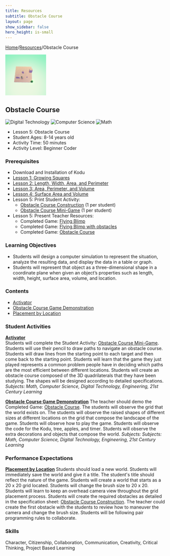 ```yaml
---
title: Resources
subtitle: Obstacle Course
layout: page
show_sidebar: false
hero_height: is-small
---
```


[Home](..)/[Resources](.)/Obstacle Course

[![](obstacle_course.png)](https://worlds.kodugamelab.com/world/SKbVVDUvB0CgzPT9xyjt7g==)

## Obstacle Course
![Digital Technology](dt.png) ![Computer Science](cs.png) ![Math](m.png)

* Lesson 5: Obstacle Course
* Student Ages: 8-14 years old
* Activity Time: 50 minutes 
* Activity Level: Beginner Coder

### Prerequisites
* Download and Installation of Kodu
* [Lesson 1: Growing Squares](growing_squares)
* [Lesson 2: Length, Width, Area, and Perimeter](length_width_area_and_perimeter)
* [Lesson 3: Area, Perimeter, and Volume](area_perimeter_and_volume)
* [Lesson 4: Surface Area and Volume](surface_area_and_volume)  
* Lesson 5: Print Student Activity:
  * [Obstacle Course Construction](6_Kodu_Curriculum_Math_Module.pdf#page=41) (1 per student)
  * [Obstacle Course Mini-Game](6_Kodu_Curriculum_Math_Module.pdf#page=41) (1 per student)
* Lesson 5: Present Teacher Resources:
  * Completed Game: [Flying Blimp](<https://worlds.kodugamelab.com/world/adNUNlk_pEKJqDDbRoLMJQ==>)
  * Completed Game: [Flying Blimp with obstacles](<https://worlds.kodugamelab.com/world/Bf6jissB40ugXzj7hb3H1w==>)
  * Completed Game: [Obstacle Course](<https://worlds.kodugamelab.com/world/Jke0ZOagVkeROoIlLIHngQ==>)

### Learning Objectives
* Students will design a computer simulation to represent the situation, analyze the resulting data, and display the data in a table or graph.
* Students will represent that object as a three-dimensional shape in a coordinate plane when given an object’s properties such as length, width, height, surface area, volume, and location.

### Contents
* [Activator](#activator)
* [Obstacle Course Game Demonstration](#demo)
* [Placement by Location](#placement)

### Student Activities
<a name="activator"></a>
[**Activator**](6_Kodu_Curriculum_Math_Module.pdf#page=38)<br>
Students will complete the Student Activity: [Obstacle Course Mini-Game](6_Kodu_Curriculum_Math_Module.pdf#page=41). Students will use their pencil to draw paths to navigate an obstacle course. Students will draw lines from the starting point to each target and then come back to the starting point. Students will learn that the game they just played represents a common problem people have in deciding which paths are the most efficient between different locations. Students will create an obstacle course composed of the 3D quadrilaterals that they have been studying. The shapes will be designed according to detailed specifications.
*Subjects: Math, Computer Science, Digital Technology, Engineering, 21st Century Learning*

<a name="demo"></a>
[**Obstacle Course Game Demonstration**](6_Kodu_Curriculum_Math_Module.pdf#page=38)
The teacher should demo the Completed Game: [Obstacle Course](https://worlds.kodugamelab.com/world/Jke0ZOagVkeROoIlLIHngQ==). The students will observe the grid that the world exists on. The students will observe the raised shapes of different sizes at different locations on the grid that compose the landscape of the game. Students will observe how to play the game. Students will observe the code for the Kodu, tree, apples, and timer. Students will observe the extra decorations and objects that compose the world.
*Subjects: Subjects: Math, Computer Science, Digital Technology, Engineering, 21st Century Learning*

### Performance Expectations
<a name="placement"></a>
[**Placement by Location**](6_Kodu_Curriculum_Math_Module.pdf#page=39)
Students should load a new world. Students will immediately save the world and give it a title. The student's title should reflect the nature of the game. Students will create a world that starts as a 20 x 20 grid located. Students will change the brush size to 20 x 20. Students will learn to keep an overhead camera view throughout the grid placement process. Students will create the required obstacles as detailed in the specification sheet: [Obstacle Course Construction](6_Kodu_Curriculum_Math_Module.pdf#page=41). The teacher could create the first obstacle with the students to review how to maneuver the camera and change the brush size. Students will be following pair programming rules to collaborate. 

### Skills
Character,
Citizenship,
Collaboration,
Communication,
Creativity,
Critical Thinking,
Project Based Learning